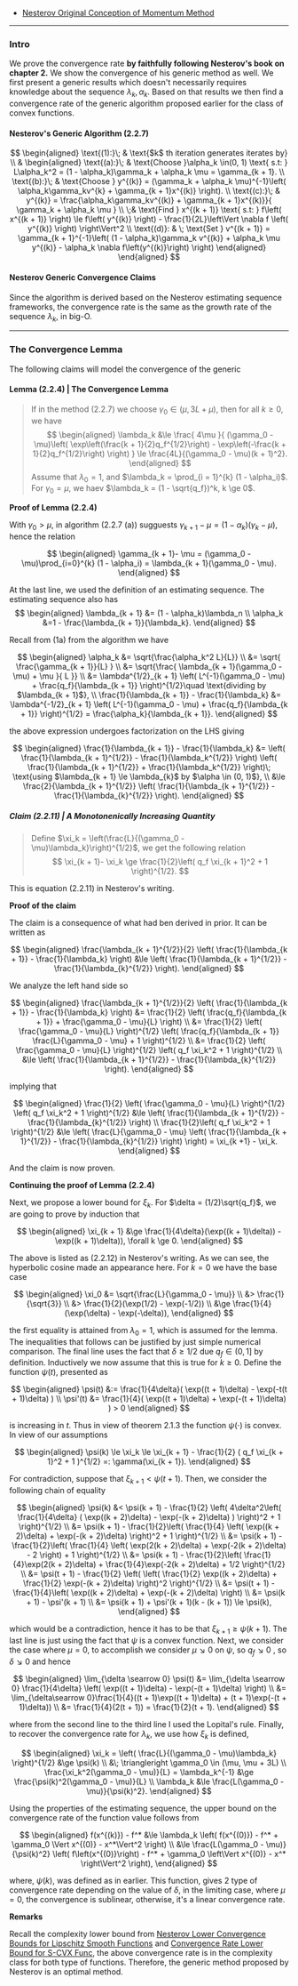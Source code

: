 - [Nesterov Original Conception of Momentum Method](../MATH%20602%20Nesterov%20Acceleration/Nesterov%20Original%20Conception%20of%20Momentum%20Method.md)

----
### **Intro**

We prove the convergence rate **by faithfully following Nesterov's book on chapter 2.** 
We show the convergence of his generic method as well. We first present a generic results which doesn't necessarily requires knowledge about the sequence $\lambda_k, \alpha_k$. 
Based on that results we then find a convergence rate of the generic algorithm proposed earlier for the class of convex functions. 


#### **Nesterov's Generic Algorithm (2.2.7)**


$$
\begin{aligned}
    \text{(1):}\; & \text{$k$ th iteration generates iterates by}
    \\
    &
    \begin{aligned}
        \text{(a):}\; & \text{Choose }\alpha_k \in(0, 1) \text{ s.t: }
        L\alpha_k^2 = (1 - \alpha_k)\gamma_k + \alpha_k \mu = \gamma_{k + 1}.
        \\
        \text{(b):}\; &
        \text{Choose } y^{(k)} = 
        (\gamma_k + \alpha_k \mu)^{-1}\left(
            \alpha_k\gamma_kv^{k} + \gamma_{k + 1}x^{(k)}
        \right).
        \\
        \text{(c):}\; & y^{(k)} = 
        \frac{\alpha_k\gamma_kv^{(k)} + \gamma_{k + 1}x^{(k)}}{
            \gamma_k + \alpha_k \mu
        }
        \\
        \;& \text{Find } x^{(k + 1)} \text{ s.t: }
        f\left(
            x^{(k + 1)}
        \right) \le f\left(
            y^{(k)}
        \right) - \frac{1}{2L}\left\Vert
            \nabla f \left(
                y^{(k)}
            \right)
        \right\Vert^2
        \\
        \text{(d)}: & \; \text{Set }
        v^{(k + 1)} 
        = \gamma_{k + 1}^{-1}\left(
            (1 - \alpha_k)\gamma_k v^{(k)} + \alpha_k \mu y^{(k)} - \alpha_k \nabla f\left(y^{(k)}\right)
        \right)
    \end{aligned}
\end{aligned}
$$

#### **Nesterov Generic Convergence Claims**

Since the algorithm is derived based on the Nesterov estimating sequence frameworks, the convergence rate is the same as the growth rate of the sequence $\lambda_k$, in big-O. 

---
### **The Convergence Lemma**

The following claims will model the convergence of the generic 

#### **Lemma (2.2.4) | The Convergence Lemma**
> If in the method (2.2.7) we choose $\gamma_0 \in (\mu, 3L + \mu)$, then for all $k \ge 0$, we have 
> $$
> \begin{aligned}
>     \lambda_k &\le 
>     \frac{
>         4\mu
>     }{
>         (\gamma_0 - \mu)\left(
>             \exp\left(\frac{k + 1}{2}q_f^{1/2}\right)
>             - 
>             \exp\left(-\frac{k + 1}{2}q_f^{1/2}\right)
>         \right)
>     }
>     \le \frac{4L}{(\gamma_0 - \mu)(k + 1)^2}.
> \end{aligned}
> $$
> Assume that $\lambda_0 = 1$, and $\lambda_k = \prod_{i = 1}^{k} (1 - \alpha_i)$. For $\gamma_0 = \mu$, we haev $\lambda_k = (1 - \sqrt{q_f})^k, k \ge 0$. 

**Proof of Lemma (2.2.4)**

With $\gamma_0 > \mu$, in algorithm (2.2.7 (a)) sugguests $\gamma_{k + 1} - \mu =(1 - \alpha_k)(\gamma_k - \mu)$, hence the relation 

$$
\begin{aligned}
    \gamma_{k + 1}- \mu = (\gamma_0 - \mu)\prod_{i=0}^{k} (1 - \alpha_i) = \lambda_{k + 1}(\gamma_0 - \mu). 
\end{aligned}
$$


At the last line, we used the definition of an estimating sequence. The estimating sequence also has 
$$
\begin{aligned}
    \lambda_{k + 1} &= (1 - \alpha_k)\lambda_n 
    \\
    \alpha_k &=1 -  \frac{\lambda_{k + 1}}{\lambda_k}. 
\end{aligned}
$$

Recall from (1a) from the algorithm we have 

$$
\begin{aligned}
    \alpha_k &= \sqrt{\frac{\alpha_k^2 L}{L}} 
    \\
    &= 
    \sqrt{
        \frac{\gamma_{k + 1}}{L}
    }
    \\
    &= 
    \sqrt{\frac{
        \lambda_{k + 1}(\gamma_0 - \mu) + \mu
    }{
        L
    }}
    \\
    &= 
    \lambda^{1/2}_{k + 1}
    \left(
        L^{-1}(\gamma_0 - \mu) + \frac{q_f}{\lambda_{k + 1}}
    \right)^{1/2}\quad  \text{dividing by $\lambda_{k + 1}$}, 
    \\
    \frac{1}{\lambda_{k + 1}} - \frac{1}{\lambda_k}
    &= 
    \lambda^{-1/2}_{k + 1}
    \left(
        L^{-1}(\gamma_0 - \mu) + \frac{q_f}{\lambda_{k + 1}}
    \right)^{1/2} = \frac{\alpha_k}{\lambda_{k + 1}}. 
\end{aligned}
$$

the above expression undergoes factorization on the LHS giving 

$$
\begin{aligned}
    \frac{1}{\lambda_{k + 1}} - \frac{1}{\lambda_k}
    &= 
    \left(
        \frac{1}{\lambda_{k + 1}^{1/2}} - \frac{1}{\lambda_k^{1/2}}
    \right)
    \left(
        \frac{1}{\lambda_{k + 1}^{1/2}} + \frac{1}{\lambda_k^{1/2}}
    \right)\;  \text{using $\lambda_{k + 1} \le \lambda_{k}$ by $\alpha \in (0, 1)$}, 
    \\
    &\le 
    \frac{2}{\lambda_{k + 1}^{1/2}} \left(
        \frac{1}{\lambda_{k + 1}^{1/2}} - \frac{1}{\lambda_{k}^{1/2}}
    \right). 
\end{aligned}
$$

##### **Claim (2.2.11) | A Monotonenically Increasing Quantity**
> Define $\xi_k = \left(\frac{L}{(\gamma_0 - \mu)\lambda_k}\right)^{1/2}$, we get the following relation 
> $$
> \xi_{k + 1}- \xi_k \ge \frac{1}{2}\left(
>     q_f \xi_{k + 1}^2 + 1
> \right)^{1/2}. 
> $$

This is equation (2.2.11) in Nesterov's writing. 

**Proof of the claim**

The claim is a consequence of what had ben derived in prior. It can be written as 

$$
\begin{aligned}
    \frac{\lambda_{k + 1}^{1/2}}{2}
    \left(
        \frac{1}{\lambda_{k + 1}} - \frac{1}{\lambda_k}
    \right) &\le \left(
        \frac{1}{\lambda_{k + 1}^{1/2}} - \frac{1}{\lambda_{k}^{1/2}}
    \right). 
\end{aligned}
$$

We analyze the left hand side so

$$
\begin{aligned}
    \frac{\lambda_{k + 1}^{1/2}}{2}
    \left(
        \frac{1}{\lambda_{k + 1}} - \frac{1}{\lambda_k}
    \right)
    &= 
    \frac{1}{2}
    \left(
        \frac{q_f}{\lambda_{k + 1}} + 
        \frac{\gamma_0 - \mu}{L}
    \right)
    \\
    &= 
    \frac{1}{2}
    \left(
        \frac{\gamma_0 - \mu}{L}
    \right)^{1/2} 
    \left(
        \frac{q_f}{\lambda_{k + 1}} \frac{L}{\gamma_0 - \mu}
        + 1
    \right)^{1/2}
    \\
    &= 
    \frac{1}{2}
    \left(
        \frac{\gamma_0 - \mu}{L}
    \right)^{1/2} 
    \left(
        q_f \xi_k^2
        + 1
    \right)^{1/2}
    \\
    &\le 
    \left(
        \frac{1}{\lambda_{k + 1}^{1/2}} - \frac{1}{\lambda_{k}^{1/2}}
    \right). 
\end{aligned}
$$

implying that 

$$
\begin{aligned}
    \frac{1}{2}
    \left(
        \frac{\gamma_0 - \mu}{L}
    \right)^{1/2} 
    \left(
        q_f \xi_k^2
        + 1
    \right)^{1/2} 
    &\le 
    \left(
        \frac{1}{\lambda_{k + 1}^{1/2}} - \frac{1}{\lambda_{k}^{1/2}}
    \right)
    \\
    \frac{1}{2}\left(
        q_f \xi_k^2
        + 1
    \right)^{1/2} 
    &\le 
    \left(
        \frac{L}{\gamma_0 - \mu}
        \left(
            \frac{1}{\lambda_{k + 1}^{1/2}} - 
            \frac{1}{\lambda_{k}^{1/2}}
        \right)
    \right) = \xi_{k +1} - \xi_k. 
\end{aligned}
$$

And the claim is now proven. 

**Continuing the proof of Lemma (2.2.4)**

Next, we propose a lower bound for $\xi_k$. For $\delta = (1/2)\sqrt{q_f}$, we are going to prove by induction that 

$$
\begin{aligned}
    \xi_{k + 1} &\ge \frac{1}{4\delta}(\exp((k + 1)\delta)) - \exp((k + 1)\delta)), \forall k \ge 0. 
\end{aligned}
$$

The above is listed as (2.2.12) in Nesterov's writing. As we can see, the hyperbolic cosine made an appearance here. For $k = 0$ we have the base case 

$$
\begin{aligned}
    \xi_0 &= \sqrt{\frac{L}{\gamma_0 - \mu}}
    \\
    &> \frac{1}{\sqrt{3}}
    \\
    &> \frac{1}{2}(\exp(1/2) - \exp(-1/2))
    \\
    &\ge \frac{1}{4}
    (\exp(\delta) - \exp(-\delta)), 
\end{aligned}
$$

the first equality is attained from $\lambda_0 = 1$, which is assumed for the lemma. The inequalities that follows can be justified by just simple numerical comparison. The final line uses the fact that $\delta \ge 1/2$ due $q_f \in (0, 1]$ by definition. Inductively we now assume that this is true for $k \ge 0$. Define the function $\psi(t)$, presented as 

$$
\begin{aligned}
    \psi(t) &:= \frac{1}{4\delta}(
        \exp((t + 1)\delta) - \exp(-t(t + 1)\delta)
    )
    \\
    \psi'(t) &= \frac{1}{4}(
        \exp((t + 1)\delta) + \exp(-(t + 1)\delta)
    ) > 0
\end{aligned}
$$

is increasing in $t$. Thus in view of theorem 2.1.3 the function $\psi(\cdot)$ is convex. In view of our assumptions

$$
\begin{aligned}
    \psi(k) \le \xi_k \le 
    \xi_{k + 1} - \frac{1}{2}
    (
        q_f \xi_{k + 1}^2 + 1
    )^{1/2}
    =: 
    \gamma(\xi_{k + 1}). 
\end{aligned}
$$

For contradiction, suppose that $\xi_{k + 1}< \psi(t + 1)$. Then, we consider the following chain of equality

$$
\begin{aligned}
    \psi(k) &< 
    \psi(k + 1) - \frac{1}{2}
    \left(
        4\delta^2\left(
            \frac{1}{4\delta}
            (
                \exp((k + 2)\delta) - \exp(-(k + 2)\delta)
            )
        \right)^2 + 1
    \right)^{1/2}
    \\
    &= \psi(k + 1) 
    - \frac{1}{2}\left(
        \frac{1}{4}
        \left(
            \exp((k + 2)\delta) + \exp(-(k + 2)\delta)
        \right)^2 + 1
    \right)^{1/2}
    \\
    &= 
    \psi(k + 1) 
    - \frac{1}{2}\left(
        \frac{1}{4}
        \left(
            \exp(2(k + 2)\delta) + \exp(-2(k + 2)\delta) - 2
        \right) + 1
    \right)^{1/2}
    \\
    &= 
    \psi(k + 1) 
    - \frac{1}{2}\left(
        \frac{1}{4}\exp(2(k + 2)\delta) + 
        \frac{1}{4}\exp(-2(k + 2)\delta) + 1/2
    \right)^{1/2}
    \\
    &= 
    \psi(t + 1) - 
    \frac{1}{2}
    \left(
        \left(
            \frac{1}{2}
            \exp((k + 2)\delta) + 
            \frac{1}{2}
            \exp(-(k + 2)\delta)
        \right)^2
    \right)^{1/2}
    \\
    &= 
    \psi(t + 1) - 
    \frac{1}{4}\left(
        \exp((k + 2)\delta) + \exp(-(k + 2)\delta)
    \right)
    \\
    &= \psi(k + 1) - \psi'(k + 1)
    \\
    &= \psi(k + 1) + \psi'(k + 1)(k - (k + 1)) \le \psi(k), 
\end{aligned}
$$

which would be a contradiction, hence it has to be that $\xi_{k + 1}\ge \psi(k + 1)$. The last line is just using the fact that $\psi$ is a convex function. Next, we consider the case where $\mu = 0$, to accomplish we consider $\mu \searrow 0$ on $\psi$, so $q_f \searrow 0$ , so $\delta \searrow 0$ and hence 

$$
\begin{aligned}
    \lim_{\delta \searrow 0}
    \psi(t) &= 
    \lim_{\delta \searrow 0}
    \frac{1}{4\delta}
    \left(
        \exp((t + 1)\delta) - \exp(-(t + 1)\delta)
    \right)
    \\
    &= 
    \lim_{\delta\searrow 0}\frac{1}{4}((t + 1)\exp((t + 1)\delta) + (t + 1)\exp(-(t + 1)\delta))
    \\
    &= \frac{1}{4}(2(t + 1)) = \frac{1}{2}(t + 1).
\end{aligned}
$$

where from the second line to the third line I used the Lopital's rule. Finally, to recover the convergence rate for $\lambda_k$, we use how $\xi_k$ is defined,

$$
\begin{aligned}
    \xi_k = 
    \left(
        \frac{L}{(\gamma_0 - \mu)\lambda_k}
    \right)^{1/2} 
    &\ge \psi(k)
    \\
    &\; \triangleright 
    \gamma_0 \in (\mu, \mu + 3L)
    \\
    \frac{\xi_k^2(\gamma_0 - \mu)}{L}
    = \lambda_k^{-1}
    &\ge
    \frac{\psi(k)^2(\gamma_0 - \mu)}{L}
    \\
    \lambda_k
    &\le 
    \frac{L(\gamma_0 - \mu)}{\psi(k)^2}. 
\end{aligned}
$$

Using the properties of the estimating sequence, the upper bound on the convergence rate of the function value follows from 

$$
\begin{aligned}
    f(x^{(k)})  - f^* &\le 
    \lambda_k 
    \left(
        f(x^{(0)}) - f^* + \gamma_0
        \Vert x^{(0)} - x^*\Vert^2
    \right)
    \\
    &\le 
    \frac{L(\gamma_0 - \mu)}{\psi(k)^2}
    \left(
        f\left(x^{(0)}\right) - f^*
        + \gamma_0 \left\Vert
            x^{(0)} - x^*
        \right\Vert^2
    \right), 
\end{aligned}
$$

where, $\psi(k)$, was defined as in earlier. This function, gives 2 type of convergence rate depending on the value of $\delta$, in the limiting case, where $\mu = 0$, the convergence is sublinear, otherwise, it's a linear convergence rate. 


**Remarks**

Recall the complexity lower bound from [Nesterov Lower Convergence Bounds for Lipschitz Smooth Functions](../MATH%20602%20Nesterov%20Acceleration/Convergence%20Rate%20Lower%20Bnd%20for%20Lip%20Functions.md) and [Convergence Rate Lower Bound for S-CVX Func](../MATH%20602%20Nesterov%20Acceleration/Convergence%20Rate%20Lower%20Bound%20for%20S-CVX%20Func.md), the above convergence rate is in the complexity class for both type of functions. 
Therefore, the generic method proposed by Nesterov is an optimal method. 
